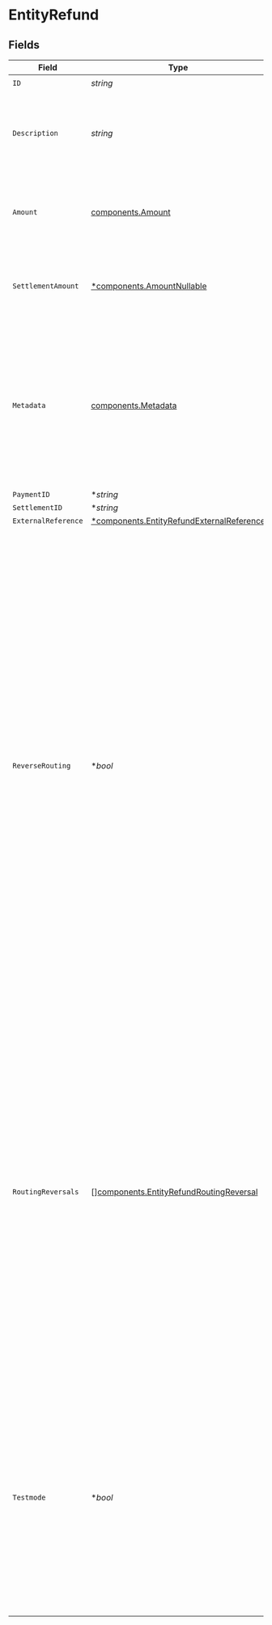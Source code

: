 # EntityRefund


## Fields

| Field                                                                                                                                                                                                                                                                                                                                                                                                                                                                                                                                                                                                                                 | Type                                                                                                                                                                                                                                                                                                                                                                                                                                                                                                                                                                                                                                  | Required                                                                                                                                                                                                                                                                                                                                                                                                                                                                                                                                                                                                                              | Description                                                                                                                                                                                                                                                                                                                                                                                                                                                                                                                                                                                                                           | Example                                                                                                                                                                                                                                                                                                                                                                                                                                                                                                                                                                                                                               |
| ------------------------------------------------------------------------------------------------------------------------------------------------------------------------------------------------------------------------------------------------------------------------------------------------------------------------------------------------------------------------------------------------------------------------------------------------------------------------------------------------------------------------------------------------------------------------------------------------------------------------------------- | ------------------------------------------------------------------------------------------------------------------------------------------------------------------------------------------------------------------------------------------------------------------------------------------------------------------------------------------------------------------------------------------------------------------------------------------------------------------------------------------------------------------------------------------------------------------------------------------------------------------------------------- | ------------------------------------------------------------------------------------------------------------------------------------------------------------------------------------------------------------------------------------------------------------------------------------------------------------------------------------------------------------------------------------------------------------------------------------------------------------------------------------------------------------------------------------------------------------------------------------------------------------------------------------- | ------------------------------------------------------------------------------------------------------------------------------------------------------------------------------------------------------------------------------------------------------------------------------------------------------------------------------------------------------------------------------------------------------------------------------------------------------------------------------------------------------------------------------------------------------------------------------------------------------------------------------------- | ------------------------------------------------------------------------------------------------------------------------------------------------------------------------------------------------------------------------------------------------------------------------------------------------------------------------------------------------------------------------------------------------------------------------------------------------------------------------------------------------------------------------------------------------------------------------------------------------------------------------------------- |
| `ID`                                                                                                                                                                                                                                                                                                                                                                                                                                                                                                                                                                                                                                  | *string*                                                                                                                                                                                                                                                                                                                                                                                                                                                                                                                                                                                                                              | :heavy_check_mark:                                                                                                                                                                                                                                                                                                                                                                                                                                                                                                                                                                                                                    | N/A                                                                                                                                                                                                                                                                                                                                                                                                                                                                                                                                                                                                                                   | re_5B8cwPMGnU                                                                                                                                                                                                                                                                                                                                                                                                                                                                                                                                                                                                                         |
| `Description`                                                                                                                                                                                                                                                                                                                                                                                                                                                                                                                                                                                                                         | *string*                                                                                                                                                                                                                                                                                                                                                                                                                                                                                                                                                                                                                              | :heavy_check_mark:                                                                                                                                                                                                                                                                                                                                                                                                                                                                                                                                                                                                                    | The description of the refund that may be shown to your customer, depending on the payment method used.                                                                                                                                                                                                                                                                                                                                                                                                                                                                                                                               | Refunding a Chess Board                                                                                                                                                                                                                                                                                                                                                                                                                                                                                                                                                                                                               |
| `Amount`                                                                                                                                                                                                                                                                                                                                                                                                                                                                                                                                                                                                                              | [components.Amount](../../models/components/amount.md)                                                                                                                                                                                                                                                                                                                                                                                                                                                                                                                                                                                | :heavy_check_mark:                                                                                                                                                                                                                                                                                                                                                                                                                                                                                                                                                                                                                    | In v2 endpoints, monetary amounts are represented as objects with a `currency` and `value` field.                                                                                                                                                                                                                                                                                                                                                                                                                                                                                                                                     |                                                                                                                                                                                                                                                                                                                                                                                                                                                                                                                                                                                                                                       |
| `SettlementAmount`                                                                                                                                                                                                                                                                                                                                                                                                                                                                                                                                                                                                                    | [*components.AmountNullable](../../models/components/amountnullable.md)                                                                                                                                                                                                                                                                                                                                                                                                                                                                                                                                                               | :heavy_minus_sign:                                                                                                                                                                                                                                                                                                                                                                                                                                                                                                                                                                                                                    | In v2 endpoints, monetary amounts are represented as objects with a `currency` and `value` field.                                                                                                                                                                                                                                                                                                                                                                                                                                                                                                                                     |                                                                                                                                                                                                                                                                                                                                                                                                                                                                                                                                                                                                                                       |
| `Metadata`                                                                                                                                                                                                                                                                                                                                                                                                                                                                                                                                                                                                                            | [components.Metadata](../../models/components/metadata.md)                                                                                                                                                                                                                                                                                                                                                                                                                                                                                                                                                                            | :heavy_check_mark:                                                                                                                                                                                                                                                                                                                                                                                                                                                                                                                                                                                                                    | Provide any data you like, for example a string or a JSON object. We will save the data alongside the entity. Whenever<br/>you fetch the entity with our API, we will also include the metadata. You can use up to approximately 1kB.                                                                                                                                                                                                                                                                                                                                                                                                 |                                                                                                                                                                                                                                                                                                                                                                                                                                                                                                                                                                                                                                       |
| `PaymentID`                                                                                                                                                                                                                                                                                                                                                                                                                                                                                                                                                                                                                           | **string*                                                                                                                                                                                                                                                                                                                                                                                                                                                                                                                                                                                                                             | :heavy_minus_sign:                                                                                                                                                                                                                                                                                                                                                                                                                                                                                                                                                                                                                    | N/A                                                                                                                                                                                                                                                                                                                                                                                                                                                                                                                                                                                                                                   | tr_5B8cwPMGnU                                                                                                                                                                                                                                                                                                                                                                                                                                                                                                                                                                                                                         |
| `SettlementID`                                                                                                                                                                                                                                                                                                                                                                                                                                                                                                                                                                                                                        | **string*                                                                                                                                                                                                                                                                                                                                                                                                                                                                                                                                                                                                                             | :heavy_minus_sign:                                                                                                                                                                                                                                                                                                                                                                                                                                                                                                                                                                                                                    | N/A                                                                                                                                                                                                                                                                                                                                                                                                                                                                                                                                                                                                                                   | stl_5B8cwPMGnU                                                                                                                                                                                                                                                                                                                                                                                                                                                                                                                                                                                                                        |
| `ExternalReference`                                                                                                                                                                                                                                                                                                                                                                                                                                                                                                                                                                                                                   | [*components.EntityRefundExternalReference](../../models/components/entityrefundexternalreference.md)                                                                                                                                                                                                                                                                                                                                                                                                                                                                                                                                 | :heavy_minus_sign:                                                                                                                                                                                                                                                                                                                                                                                                                                                                                                                                                                                                                    | N/A                                                                                                                                                                                                                                                                                                                                                                                                                                                                                                                                                                                                                                   |                                                                                                                                                                                                                                                                                                                                                                                                                                                                                                                                                                                                                                       |
| `ReverseRouting`                                                                                                                                                                                                                                                                                                                                                                                                                                                                                                                                                                                                                      | **bool*                                                                                                                                                                                                                                                                                                                                                                                                                                                                                                                                                                                                                               | :heavy_minus_sign:                                                                                                                                                                                                                                                                                                                                                                                                                                                                                                                                                                                                                    | *This feature is only available to marketplace operators.*<br/><br/>With Mollie Connect you can charge fees on payments that your app is processing on behalf of other Mollie<br/>merchants, by providing the `routing` object during [payment creation](create-payment).<br/><br/>When creating refunds for these *routed* payments, by default the full amount is deducted from your balance.<br/><br/>If you want to pull back the funds that were routed to the connected merchant(s), you can set this parameter to<br/>`true` when issuing a full refund.<br/><br/>For more fine-grained control and for partial refunds, use the `routingReversals` parameter instead. | false                                                                                                                                                                                                                                                                                                                                                                                                                                                                                                                                                                                                                                 |
| `RoutingReversals`                                                                                                                                                                                                                                                                                                                                                                                                                                                                                                                                                                                                                    | [][components.EntityRefundRoutingReversal](../../models/components/entityrefundroutingreversal.md)                                                                                                                                                                                                                                                                                                                                                                                                                                                                                                                                    | :heavy_minus_sign:                                                                                                                                                                                                                                                                                                                                                                                                                                                                                                                                                                                                                    | *This feature is only available to marketplace operators.*<br/><br/>When creating refunds for *routed* payments, by default the full amount is deducted from your balance.<br/><br/>If you want to pull back funds from the connected merchant(s), you can use this parameter to specify what amount<br/>needs to be reversed from which merchant(s).<br/><br/>If you simply want to fully reverse the routed funds, you can also use the `reverseRouting` parameter instead.                                                                                                                                                         |                                                                                                                                                                                                                                                                                                                                                                                                                                                                                                                                                                                                                                       |
| `Testmode`                                                                                                                                                                                                                                                                                                                                                                                                                                                                                                                                                                                                                            | **bool*                                                                                                                                                                                                                                                                                                                                                                                                                                                                                                                                                                                                                               | :heavy_minus_sign:                                                                                                                                                                                                                                                                                                                                                                                                                                                                                                                                                                                                                    | Whether to create the entity in test mode or live mode.<br/><br/>Most API credentials are specifically created for either live mode or test mode, in which case this parameter can be<br/>omitted. For organization-level credentials such as OAuth access tokens, you can enable test mode by setting<br/>`testmode` to `true`.                                                                                                                                                                                                                                                                                                      | false                                                                                                                                                                                                                                                                                                                                                                                                                                                                                                                                                                                                                                 |